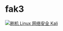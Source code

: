 # fak3
<a target="_blank" href="https://qm.qq.com/cgi-bin/qm/qr?k=-k1OMdXeF6DNXka1gxOYga5Vf20RJIxJ&jump_from=webapi"><img border="0" src="http//pub.idqqimg.com/wpa/images/group.png" alt="刷机 Linux 网络安全 Kali" title="刷机 Linux 网络安全 Kali"></a>
